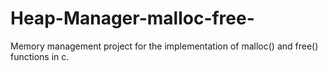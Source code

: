 # Heap-Manager-malloc-free-
Memory management project for the implementation of malloc() and free() functions in c. 

